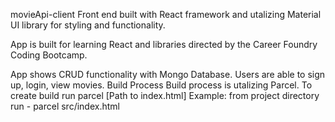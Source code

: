 movieApi-client
Front end built with React framework and utalizing Material UI library for styling and functionality.

App is built for learning React and libraries directed by the Career Foundry Coding Bootcamp.

App shows CRUD functionality with Mongo Database. Users are able to sign up, login, view movies.
Build Process
Build process is utalizing Parcel. To create build run parcel [Path to index.html] Example: from project directory run - parcel src/index.html


